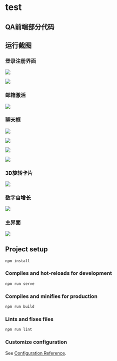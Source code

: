 # test

## QA前端部分代码

## 运行截图

### 登录注册界面

![](https://github.com/voooc/markdown-pic/blob/master/QA/e0a777939157b1fb5e234290dedbafc1.png?raw=true)

![](https://github.com/voooc/markdown-pic/blob/master/QA/1d9bf3362520355025d6a4efe13e02d3.png?raw=true)

### 邮箱激活

![](https://github.com/voooc/markdown-pic/blob/master/QA/80ca9a81526fc496b3d735aeff05acc4.png?raw=true)

### 聊天框

![](https://github.com/voooc/markdown-pic/blob/master/QA/18de650fc741d7f73662df02695ff257.png?raw=true)

![](https://github.com/voooc/markdown-pic/blob/master/QA/a45291a1eb9679cbcd1cbd364c6b440c.png?raw=true)

![](https://github.com/voooc/markdown-pic/blob/master/QA/a0c5a1b51f4aa6af9c80a51fe5f50015.png?raw=true)

![](https://github.com/voooc/markdown-pic/blob/master/QA/21e8f31b81e6a319e0adb03de6b0b8e9.png?raw=true)

### 3D旋转卡片

![](https://github.com/voooc/markdown-pic/blob/master/QA/8bf7cbddd8debda3f4e8ca06f1f01f9f.gif?raw=true)

### 数字自增长

![](https://github.com/voooc/markdown-pic/blob/master/QA/eea81e0f0e781b1d3b4ec551ef01c420.gif?raw=true)

### 主界面

![](https://github.com/voooc/markdown-pic/blob/master/QA/7ccc2b6b6c0fa20f52e29e0bffecb2f3.png?raw=true)

## Project setup

```
npm install
```

### Compiles and hot-reloads for development

```
npm run serve
```

### Compiles and minifies for production

```
npm run build
```

### Lints and fixes files

```
npm run lint
```

### Customize configuration

See [Configuration Reference](https://cli.vuejs.org/config/).
